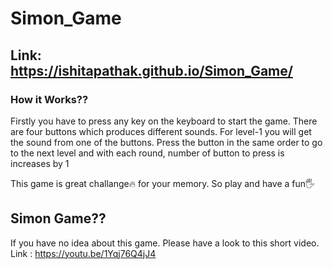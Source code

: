 # Simon_Game

## Link: https://ishitapathak.github.io/Simon_Game/

### How it Works??
 Firstly you have to press any key on the keyboard to start the game.
 There are four buttons which produces different sounds. For level-1 you will get the sound from one of the buttons.
 Press the button in the same order to go to the next level and with each round, number of button to press is increases by 1
 
 This game is great challange🔥 for your memory. So play and have a fun🖐️
 
 ## Simon Game??
 If you have no idea about this game. Please have a look to this short video.
 Link : https://youtu.be/1Yqj76Q4jJ4
